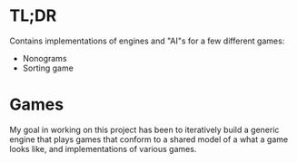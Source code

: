 # TL;DR

Contains implementations of engines and "AI"s for a few different games:
- Nonograms
- Sorting game

# Games

My goal in working on this project has been to iteratively build a generic engine that plays games that conform to
a shared model of a what a game looks like, and implementations of various games.
